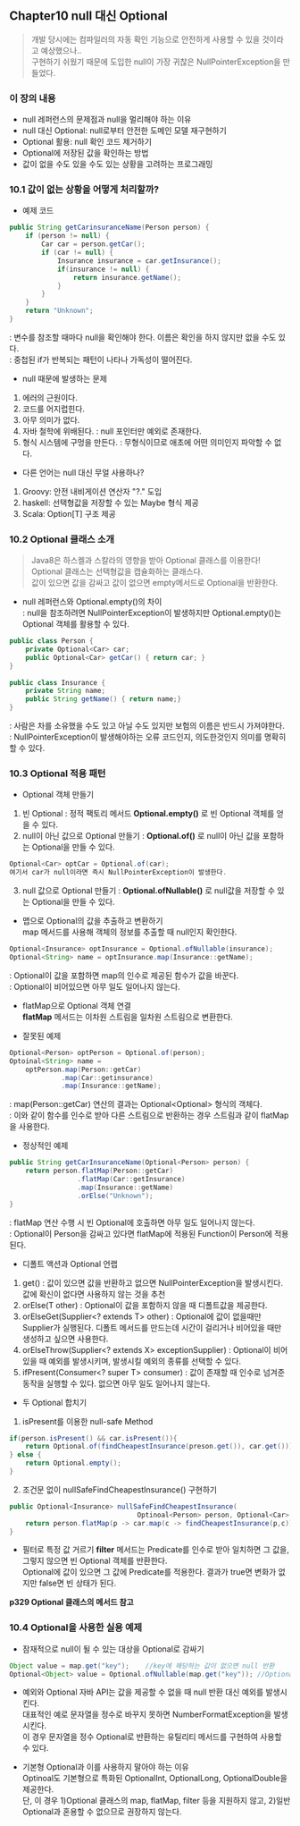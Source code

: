 ## Chapter10 null 대신 Optional
  
  
> 개발 당시에는 컴파일러의 자동 확인 기능으로 안전하게 사용할 수 있을 것이라고 예상했으나..  
> 구현하기 쉬웠기 때문에 도입한 null이 가장 귀찮은 NullPointerException을 만들었다.
  

### 이 장의 내용
- null 레퍼런스의 문제점과 null을 멀리해야 하는 이유
- null 대신 Optional: null로부터 안전한 도메인 모델 재구현하기
- Optional 활용: null 확인 코드 제거하기
- Optional에 저장된 값을 확인하는 방법
- 값이 없을 수도 있을 수도 있는 상황을 고려하는 프로그래밍
  
### 10.1 값이 없는 상황을 어떻게 처리할까?
* 예제 코드
~~~ java
public String getCarinsuranceName(Person person) {
    if (person != null) {
        Car car = person.getCar();
        if (car != null) {
            Insurance insurance = car.getInsurance();
            if(insurance != null) {
                return insurance.getName();
            }
        }
    }
    return "Unknown";
}
~~~
: 변수를 참조할 때마다 null을 확인해야 한다. 이름은 확인을 하지 않지만 없을 수도 있다.  
: 중첩된 if가 반복되는 패턴이 나타나 가독성이 떨어진다.
  
* null 때문에 발생하는 문제
1. 에러의 근원이다.
2. 코드를 어지럽힌다.
3. 아무 의미가 없다.
4. 자바 철학에 위배된다. : null 포인터만 예외로 존재한다.
5. 형식 시스템에 구멍을 만든다. : 무형식이므로 애초에 어떤 의미인지 파악할 수 없다.

* 다른 언어는 null 대신 무얼 사용하나?
1. Groovy: 안전 내비게이션 연산자 "?." 도입
2. haskell: 선택형값을 저장할 수 있는 Maybe 형식 제공
3. Scala: Option[T] 구조 제공
  
### 10.2 Optional 클래스 소개
> Java8은 하스켈과 스칼라의 영향을 받아 Optional<T> 클래스를 이용한다!  
> Optional 클래스는 선택형값을 캡슐화하는 클래스다.  
> 값이 있으면 값을 감싸고 값이 없으면 empty메서드로 Optional을 반환한다.
  
* null 레퍼런스와 Optional.empty()의 차이  
: null을 참조하려면 NullPointerException이 발생하지만 Optional.empty()는 Optional 객체를 활용할 수 있다.
  
~~~ java
public class Person {
    private Optional<Car> car;
    public Optional<Car> getCar() { return car; }
}
  
public class Insurance {
    private String name;
    public String getName() { return name;}
}
~~~
: 사람은 차를 소유했을 수도 있고 아닐 수도 있지만 보험의 이름은 반드시 가져야한다.  
: NullPointerException이 발생해야하는 오류 코드인지, 의도한것인지 의미를 명확히 할 수 있다.  
  
### 10.3 Optional 적용 패턴
* Optional 객체 만들기  
1. 빈 Optional
: 정적 팩토리 메서드 **Optional.empty()** 로 빈 Optional 객체를 얻을 수 있다.
2. null이 아닌 값으로 Optional 만들기
: **Optional.of()** 로 null이 아닌 값을 포함하는 Optional을 만들 수 있다.
~~~java
Optional<Car> optCar = Optional.of(car);
여기서 car가 null이라면 즉시 NullPointerException이 발생한다.
~~~
3. null 값으로 Optional 만들기
: **Optional.ofNullable()** 로 null값을 저장할 수 있는 Optional을 만들 수 있다.
  
* 맵으로 Optional의 값을 추출하고 변환하기  
map 메서드를 사용해 객체의 정보를 추출할 때 null인지 확인한다.
~~~ java
Optional<Insurance> optInsurance = Optional.ofNullable(insurance);
Optional<String> name = optInsurance.map(Insurance::getName);
~~~
: Optional이 값을 포함하면 map의 인수로 제공된 함수가 값을 바꾼다.  
: Optional이 비어있으면 아무 일도 일어나지 않는다.
  
* flatMap으로 Optional 객체 연결  
**flatMap** 메서드는 이차원 스트림을 일차원 스트림으로 변환한다.  
- 잘못된 예제
~~~ java
Optional<Person> optPerson = Optional.of(person);
Optoinal<String> name =
    optPerson.map(Person::getCar)
             .map(Car::getinsurance)
             .map(Insurance::getName);
~~~
: map(Person::getCar) 연산의 결과는 Optional<Optional<Car>> 형식의 객체다.  
: 이와 같이 함수를 인수로 받아 다른 스트림으로 반환하는 경우 스트림과 같이 flatMap을 사용한다.
  
- 정상적인 예제  
~~~ java
public String getCarInsuranceName(Optional<Person> person) {
    return person.flatMap(Person::getCar)
                 .flatMap(Car::getInsurance)
                 .map(Insurance::getName)
                 .orElse("Unknown");
}
~~~
: flatMap 연산 수행 시 빈 Optional에 호출하면 아무 일도 일어나지 않는다.  
: Optional이 Person을 감싸고 있다면 flatMap에 적용된 Function이 Person에 적용된다.
  
* 디폴트 액션과 Optional 언랩  
1. get()
: 값이 있으면 값을 반환하고 없으면 NullPointerException을 발생시킨다. 값에 확신이 없다면 사용하지 않는 것을 추천
2. orElse(T other)
: Optional이 값을 포함하지 않을 때 디폴트값을 제공한다.
3. orElseGet(Supplier<? extends T> other)
: Optional에 값이 없을때만 Supplier가 실행된다. 디폴트 메서드를 만드는데 시간이 걸리거나 비어있을 때만 생성하고 싶으면 사용한다.
4. orElseThrow(Supplier<? extends X> exceptionSupplier)
: Optional이 비어있을 때 예외를 발생시키며, 발생시킬 예외의 종류를 선택할 수 있다.
5. ifPresent(Consumer<? super T> consumer)
: 값이 존재할 때 인수로 넘겨준 동작을 실행할 수 있다. 없으면 아무 일도 일어나지 않는다.
  
* 두 Optional 합치기  
1. isPresent를 이용한 null-safe Method  
~~~ java
if(person.isPresent() && car.isPresent()){
    return Optional.of(findCheapestInsurance(preson.get()), car.get()));
} else {
    return Optional.empty();
}
~~~
  
2. 조건문 없이 nullSafeFindCheapestInsurance() 구현하기  
~~~ java
public Optional<Insurance> nullSafeFindCheapestInsurance(
                                Optinoal<Person> person, Optional<Car> car) {
    return person.flatMap(p -> car.map(c -> findCheapestInsurance(p,c)));
}
~~~
  
* 필터로 특정 값 거르기
**filter** 메서드는
Predicate를 인수로 받아 일치하면 그 값을, 그렇지 않으면 빈 Optional 객체를 반환한다.  
Optional에 값이 있으면 그 값에 Predicate를 적용한다. 결과가 true면 변화가 없지만 false면 빈 상태가 된다.
  
**p329 Optional 클래스의 메서드 참고**   
  
### 10.4 Optional을 사용한 실용 예제
* 잠재적으로 null이 될 수 있는 대상을 Optional로 감싸기  
~~~ java
Object value = map.get("key");    //key에 해당하는 값이 없으면 null 반환  
Optional<Object> value = Optional.ofNullable(map.get("key")); //Optional 객체로 감싸기
~~~
  
* 예외와 Optional
자바 API는 값을 제공할 수 없을 때 null 반환 대신 예외를 발생시킨다.  
대표적인 예로 문자열을 정수로 바꾸지 못하면 NumberFormatException을 발생시킨다.  
이 경우 문자열을 정수 Optional로 반환하는 유틸리티 메서드를 구현하여 사용할 수 있다.  
  
* 기본형 Optional과 이를 사용하지 말아야 하는 이유  
Optinoal도 기본형으로 특화된 OptionalInt, OptionalLong, OptionalDouble을 제공한다.  
단, 이 경우 1)Optional 클래스의 map, flatMap, filter 등을 지원하지 않고, 2)일반 Optional과 혼용할 수 없으므로 권장하지 않는다.
